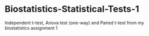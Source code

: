 # Biostatistics-Statistical-Tests-1

Independent t-test, Anova test (one-way) and Paired t-test from my biostatistics assignment 1

